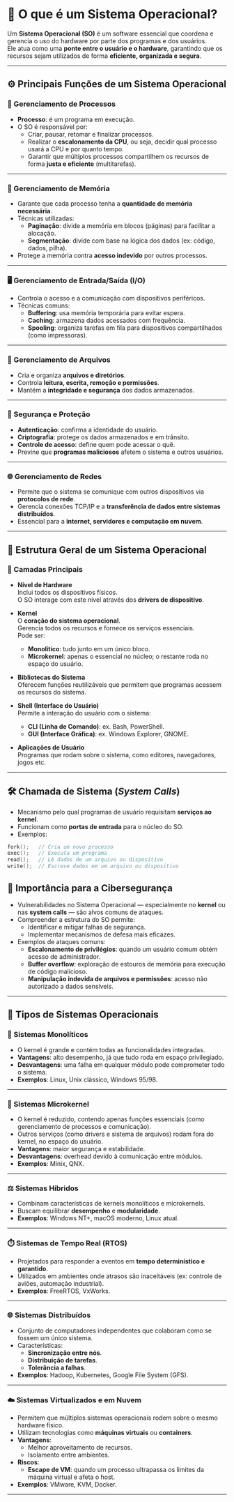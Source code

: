 # 📘 O que é um Sistema Operacional?

Um **Sistema Operacional (SO)** é um software essencial que coordena e gerencia o uso do hardware por parte dos programas e dos usuários.  
Ele atua como uma **ponte entre o usuário e o hardware**, garantindo que os recursos sejam utilizados de forma **eficiente, organizada e segura**.

---

## ⚙️ Principais Funções de um Sistema Operacional

### 🧠 Gerenciamento de Processos

- **Processo**: é um programa em execução.
- O SO é responsável por:
  - Criar, pausar, retomar e finalizar processos.
  - Realizar o **escalonamento da CPU**, ou seja, decidir qual processo usará a CPU e por quanto tempo.
  - Garantir que múltiplos processos compartilhem os recursos de forma **justa e eficiente** (multitarefas).

---

### 💾 Gerenciamento de Memória

- Garante que cada processo tenha a **quantidade de memória necessária**.
- Técnicas utilizadas:
  - **Paginação**: divide a memória em blocos (páginas) para facilitar a alocação.
  - **Segmentação**: divide com base na lógica dos dados (ex: código, dados, pilha).
- Protege a memória contra **acesso indevido** por outros processos.

---

### 🖥️ Gerenciamento de Entrada/Saída (I/O)

- Controla o acesso e a comunicação com dispositivos periféricos.
- Técnicas comuns:
  - **Buffering**: usa memória temporária para evitar espera.
  - **Caching**: armazena dados acessados com frequência.
  - **Spooling**: organiza tarefas em fila para dispositivos compartilhados (como impressoras).

---

### 📁 Gerenciamento de Arquivos

- Cria e organiza **arquivos e diretórios**.
- Controla **leitura, escrita, remoção e permissões**.
- Mantém a **integridade e segurança** dos dados armazenados.

---

### 🔐 Segurança e Proteção

- **Autenticação**: confirma a identidade do usuário.
- **Criptografia**: protege os dados armazenados e em trânsito.
- **Controle de acesso**: define quem pode acessar o quê.
- Previne que **programas maliciosos** afetem o sistema e outros usuários.

---

### 🌐 Gerenciamento de Redes

- Permite que o sistema se comunique com outros dispositivos via **protocolos de rede**.
- Gerencia conexões TCP/IP e a **transferência de dados entre sistemas distribuídos**.
- Essencial para a **internet, servidores e computação em nuvem**.

---

## 🧱 Estrutura Geral de um Sistema Operacional

### 🔌 Camadas Principais

- **Nível de Hardware**  
  Inclui todos os dispositivos físicos.  
  O SO interage com este nível através dos **drivers de dispositivo**.

- **Kernel**  
  O **coração do sistema operacional**.  
  Gerencia todos os recursos e fornece os serviços essenciais.  
  Pode ser:
  - **Monolítico**: tudo junto em um único bloco.
  - **Microkernel**: apenas o essencial no núcleo; o restante roda no espaço do usuário.

- **Bibliotecas do Sistema**  
  Oferecem funções reutilizáveis que permitem que programas acessem os recursos do sistema.

- **Shell (Interface do Usuário)**  
  Permite a interação do usuário com o sistema:
  - **CLI (Linha de Comando)**: ex. Bash, PowerShell.
  - **GUI (Interface Gráfica)**: ex. Windows Explorer, GNOME.

- **Aplicações de Usuário**  
  Programas que rodam sobre o sistema, como editores, navegadores, jogos etc.

---

## 🛠️ Chamada de Sistema (*System Calls*)

- Mecanismo pelo qual programas de usuário requisitam **serviços ao kernel**.
- Funcionam como **portas de entrada** para o núcleo do SO.
- Exemplos:

```c
fork();   // Cria um novo processo
exec();   // Executa um programa
read();   // Lê dados de um arquivo ou dispositivo
write();  // Escreve dados em um arquivo ou dispositivo
```
## 🔐 Importância para a Cibersegurança

- Vulnerabilidades no Sistema Operacional — especialmente no **kernel** ou nas **system calls** — são alvos comuns de ataques.
- Compreender a estrutura do SO permite:
  - Identificar e mitigar falhas de segurança.
  - Implementar mecanismos de defesa mais eficazes.
- Exemplos de ataques comuns:
  - **Escalonamento de privilégios**: quando um usuário comum obtém acesso de administrador.
  - **Buffer overflow**: exploração de estouros de memória para execução de código malicioso.
  - **Manipulação indevida de arquivos e permissões**: acesso não autorizado a dados sensíveis.

---

## 🧩 Tipos de Sistemas Operacionais

### 🧱 Sistemas Monolíticos

- O kernel é grande e contém todas as funcionalidades integradas.
- **Vantagens**: alto desempenho, já que tudo roda em espaço privilegiado.
- **Desvantagens**: uma falha em qualquer módulo pode comprometer todo o sistema.
- **Exemplos**: Linux, Unix clássico, Windows 95/98.

---

### 🔬 Sistemas Microkernel

- O kernel é reduzido, contendo apenas funções essenciais (como gerenciamento de processos e comunicação).
- Outros serviços (como drivers e sistema de arquivos) rodam fora do kernel, no espaço do usuário.
- **Vantagens**: maior segurança e estabilidade.
- **Desvantagens**: overhead devido à comunicação entre módulos.
- **Exemplos**: Minix, QNX.

---

### ⚖️ Sistemas Híbridos

- Combinam características de kernels monolíticos e microkernels.
- Buscam equilibrar **desempenho** e **modularidade**.
- **Exemplos**: Windows NT+, macOS moderno, Linux atual.

---

### ⏱️ Sistemas de Tempo Real (RTOS)

- Projetados para responder a eventos em **tempo determinístico e garantido**.
- Utilizados em ambientes onde atrasos são inaceitáveis (ex: controle de aviões, automação industrial).
- **Exemplos**: FreeRTOS, VxWorks.

---

### 🌐 Sistemas Distribuídos

- Conjunto de computadores independentes que colaboram como se fossem um único sistema.
- Características:
  - **Sincronização entre nós**.
  - **Distribuição de tarefas**.
  - **Tolerância a falhas**.
- **Exemplos**: Hadoop, Kubernetes, Google File System (GFS).

---

### ☁️ Sistemas Virtualizados e em Nuvem

- Permitem que múltiplos sistemas operacionais rodem sobre o mesmo hardware físico.
- Utilizam tecnologias como **máquinas virtuais** ou **containers**.
- **Vantagens**:
  - Melhor aproveitamento de recursos.
  - Isolamento entre ambientes.
- **Riscos**:
  - **Escape de VM**: quando um processo ultrapassa os limites da máquina virtual e afeta o host.
- **Exemplos**: VMware, KVM, Docker.

---

